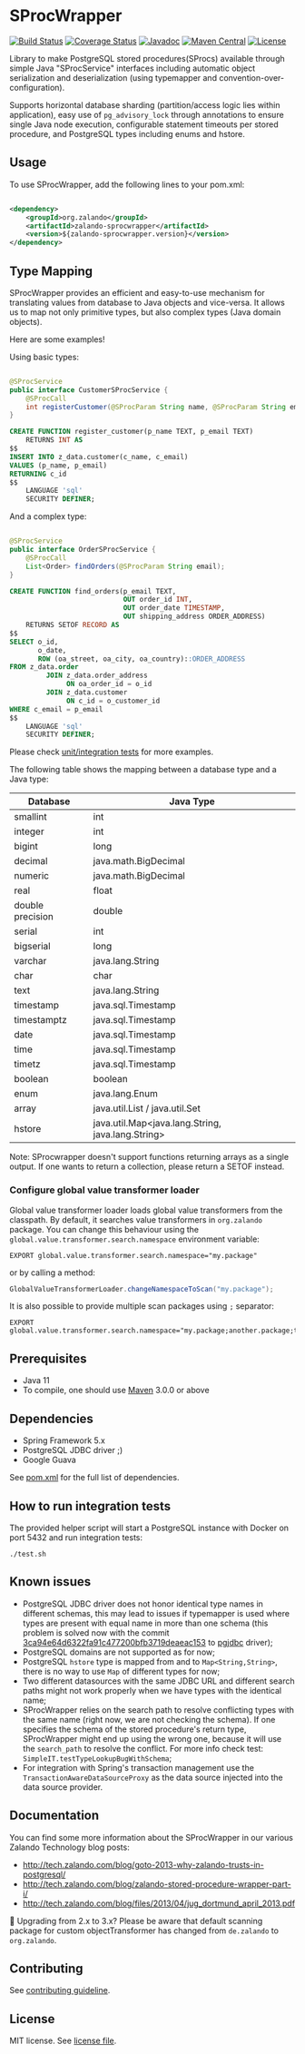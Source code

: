 SProcWrapper
============

[![Build Status](https://travis-ci.org/zalando-stups/java-sproc-wrapper.svg)](https://travis-ci.org/zalando-stups/java-sproc-wrapper) [![Coverage Status](https://coveralls.io/repos/zalando-stups/java-sproc-wrapper/badge.svg)](https://coveralls.io/r/zalando-stups/java-sproc-wrapper)
[![Javadoc](https://javadoc-emblem.rhcloud.com/doc/org.zalando/zalando-sprocwrapper/badge.svg)](http://www.javadoc.io/doc/org.zalando/zalando-sprocwrapper)
[![Maven Central](https://img.shields.io/maven-central/v/org.zalando/zalando-sprocwrapper.svg)](https://maven-badges.herokuapp.com/maven-central/org.zalando/zalando-sprocwrapper)
[![License](https://img.shields.io/badge/license-MIT-blue.svg)](https://raw.githubusercontent.com/zalando/problem-spring-web/master/LICENSE)

Library to make PostgreSQL stored procedures(SProcs) available through simple Java "SProcService" interfaces including
automatic object serialization and deserialization (using typemapper and convention-over-configuration).

Supports horizontal database sharding (partition/access logic lies within application), easy use of `pg_advisory_lock`
through annotations to ensure single Java node execution, configurable statement timeouts per stored procedure, and
PostgreSQL types including enums and hstore.

Usage
------------
To use SProcWrapper, add the following lines to your pom.xml:

```xml

<dependency>
    <groupId>org.zalando</groupId>
    <artifactId>zalando-sprocwrapper</artifactId>
    <version>${zalando-sprocwrapper.version}</version>
</dependency>
```

Type Mapping
------------

SProcWrapper provides an efficient and easy-to-use mechanism for translating values from database to Java objects and
vice-versa. It allows us to map not only primitive types, but also complex types (Java domain objects).

Here are some examples!

Using basic types:

```java

@SProcService
public interface CustomerSProcService {
    @SProcCall
    int registerCustomer(@SProcParam String name, @SProcParam String email);
}
```

```sql
CREATE FUNCTION register_customer(p_name TEXT, p_email TEXT)
    RETURNS INT AS
$$
INSERT INTO z_data.customer(c_name, c_email)
VALUES (p_name, p_email)
RETURNING c_id
$$
    LANGUAGE 'sql'
    SECURITY DEFINER;
```

And a complex type:

```java

@SProcService
public interface OrderSProcService {
    @SProcCall
    List<Order> findOrders(@SProcParam String email);
}
```

```sql
CREATE FUNCTION find_orders(p_email TEXT,
                            OUT order_id INT,
                            OUT order_date TIMESTAMP,
                            OUT shipping_address ORDER_ADDRESS)
    RETURNS SETOF RECORD AS
$$
SELECT o_id,
       o_date,
       ROW (oa_street, oa_city, oa_country)::ORDER_ADDRESS
FROM z_data.order
         JOIN z_data.order_address
              ON oa_order_id = o_id
         JOIN z_data.customer
              ON c_id = o_customer_id
WHERE c_email = p_email
$$
    LANGUAGE 'sql'
    SECURITY DEFINER;
```

Please check [unit/integration tests](src/test/java/de/zalando/sprocwrapper) for more examples.

The following table shows the mapping between a database type and a Java type:

| Database         | Java Type                                         |
| ---------------- | ------------------------------------------------- |
| smallint         | int                                               |
| integer          | int                                               |
| bigint           | long                                              |
| decimal          | java.math.BigDecimal                              |
| numeric          | java.math.BigDecimal                              |
| real             | float                                             |
| double precision | double                                            |
| serial           | int                                               |
| bigserial        | long                                              |
| varchar          | java.lang.String                                  |
| char             | char                                              |
| text             | java.lang.String                                  |
| timestamp        | java.sql.Timestamp                                |
| timestamptz      | java.sql.Timestamp                                |
| date             | java.sql.Timestamp                                |
| time             | java.sql.Timestamp                                |
| timetz           | java.sql.Timestamp                                |
| boolean          | boolean                                           |
| enum             | java.lang.Enum                                    |
| array            | java.util.List / java.util.Set                    |
| hstore           | java.util.Map<java.lang.String, java.lang.String> |

Note: SProcwrapper doesn't support functions returning arrays as a single output. If one wants to return a collection,
please return a SETOF instead.

### Configure global value transformer loader

Global value transformer loader loads global value transformers from the classpath. By default, it searches value
transformers in `org.zalando` package. You can change this behaviour using
the `global.value.transformer.search.namespace` environment variable:

```shell
EXPORT global.value.transformer.search.namespace="my.package"
```

or by calling a method:

```java
GlobalValueTransformerLoader.changeNamespaceToScan("my.package");
```

It is also possible to provide multiple scan packages using `;` separator:

```shell
EXPORT global.value.transformer.search.namespace="my.package;another.package;third.package"
```

Prerequisites
-------------

* Java 11
* To compile, one should use [Maven](http://maven.apache.org/) 3.0.0 or above

Dependencies
------------

* Spring Framework 5.x
* PostgreSQL JDBC driver ;)
* Google Guava

See [pom.xml](pom.xml) for the full list of dependencies.

How to run integration tests
----------------------------

The provided helper script will start a PostgreSQL instance with Docker on port 5432 and run integration tests:
```shell
./test.sh
```

Known issues
------------

* PostgreSQL JDBC driver does not honor identical type names in different schemas, this may lead to issues if typemapper
  is used where types are present with equal name in more than one schema (this problem is solved now with the
  commit [3ca94e64d6322fa91c477200bfb3719deaeac153](https://github.com/pgjdbc/pgjdbc/commit/3ca94e64d6322fa91c477200bfb3719deaeac153)
  to [pgjdbc](https://github.com/pgjdbc/pgjdbc/) driver);
* PostgreSQL domains are not supported as for now;
* PostgreSQL `hstore` type is mapped from and to `Map<String,String>`, there is no way to use `Map` of different types
  for now;
* Two different datasources with the same JDBC URL and different search paths might not work properly when we have types
  with the identical name;
* SProcWrapper relies on the search path to resolve conflicting types with the same name (right now, we are not checking
  the schema). If one specifies the schema of the stored procedure's return type, SProcWrapper might end up using the
  wrong one, because it will use the `search_path` to resolve the conflict. For more info check
  test: `SimpleIT.testTypeLookupBugWithSchema`;
* For integration with Spring's transaction management use the `TransactionAwareDataSourceProxy` as the data source
  injected into the data source provider.

Documentation
-------------

You can find some more information about the SProcWrapper in our various Zalando Technology blog posts:

* http://tech.zalando.com/blog/goto-2013-why-zalando-trusts-in-postgresql/
* http://tech.zalando.com/blog/zalando-stored-procedure-wrapper-part-i/
* http://tech.zalando.com/blog/files/2013/04/jug_dortmund_april_2013.pdf

🚨 Upgrading from 2.x to 3.x? Please be aware that default scanning package for custom objectTransformer has changed from `de.zalando` to `org.zalando`.

## Contributing

See [contributing guideline](CONTRIBUTING.md).


License
-------

MIT license. See [license file](LICENSE).
